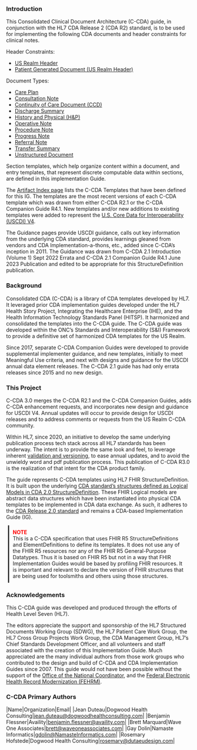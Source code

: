 ### Introduction

This Consolidated Clinical Document Architecture (C-CDA) guide, in conjunction with the HL7 CDA Release 2 (CDA R2) standard, is to be used for implementing the following CDA documents and header constraints for clinical notes.

Header Constraints:

* <a href="StructureDefinition-USRealmHeader.html">US Realm Header</a>
* <a href="StructureDefinition-USRealmHeaderforPatientGeneratedDocument.html">Patient Generated Document (US Realm Header)</a>

Document Types:

* <a href="StructureDefinition-CarePlan.html">Care Plan</a>
* <a href="StructureDefinition-ConsultationNote.html">Consultation Note</a>
* <a href="StructureDefinition-ContinuityofCareDocumentCCD.html">Continuity of Care Document (CCD)</a>
* <a href="StructureDefinition-DischargeSummary.html">Discharge Summary</a>
* <a href="StructureDefinition-HistoryandPhysical.html">History and Physical (H&P)</a>
* <a href="StructureDefinition-OperativeNote.html">Operative Note</a>
* <a href="StructureDefinition-ProcedureNote.html">Procedure Note</a>
* <a href="StructureDefinition-ProgressNote.html">Progress Note</a>
* <a href="StructureDefinition-ReferralNote.html">Referral Note</a>
* <a href="StructureDefinition-TransferSummary.html">Transfer Summary</a>
* <a href="StructureDefinition-UnstructuredDocument.html">Unstructured Document</a>

Section templates, which help organize content within a document, and entry templates, that represent discrete computable data within sections, are defined in this implementation Guide.

The [Artifact Index page](artifacts.html) lists the C-CDA Templates that have been defined for this IG. The templates are the most recent versions of each C-CDA template which was drawn from either C-CDA R2.1 or the C-CDA Companion Guide R4.1. New templates and/or new additions to existing templates were added to represent the [U.S. Core Data for Interoperability (USCDI) V4](https://www.healthit.gov/isa/sites/isa/files/2023-10/USCDI-Version-4-October-2023-Errata-Final.pdf).

The Guidance pages provide USCDI guidance, calls out key information from the underlying CDA standard, provides learnings gleaned from vendors and CDA Implementation-a-thons, etc., added since C-CDA’s inception in 2011. The Guidance was drawn from  C-CDA 2.1 Introduction (Volume 1) Sept 2022 Errata  and  C-CDA 2.1 Companion Guide R4.1 June 2023 Publication and edited to be appropriate for this StructureDefinition publication.

### Background
Consolidated CDA (C-CDA) is a library of CDA templates developed by HL7. It leveraged prior CDA implementation guides developed under the HL7 Health Story Project, Integrating the Healthcare Enterprise (IHE), and the Health Information Technology Standards Panel (HITSP). It harmonized and consolidated the templates into the C-CDA guide. The C-CDA guide was developed within the ONC’s Standards and Interoperability (S&I) Framework to provide a definitive set of harmonized CDA templates for the US Realm.

Since 2017, separate C-CDA Companion Guides were developed to provide supplemental implementer guidance, and new templates, initially to meet Meaningful Use criteria, and next with designs and guidance for the USCDI annual data element releases. The C-CDA 2.1 guide has had only errata releases since 2015 and no new design.

### This Project

C-CDA 3.0 merges the C-CDA R2.1 and the C-CDA Companion Guides, adds C-CDA enhancement requests, and incorporates new design and guidance for USCDI V4.  Annual updates will occur to provide design for USCDI releases and to address comments or requests from the US Realm C-CDA community. 

Within HL7, since 2020, an initiative to develop the same underlying publication process tech stack across all HL7 standards has been underway. The intent is to provide the same look and feel, to leverage inherent [validation and versioning](validation.html), to ease annual updates, and to avoid the unwieldy word and pdf publication process. This publication of C-CDA R3.0 is the realization of that intent for the CDA product family.

The guide represents C-CDA templates using HL7 FHIR StructureDefinition. It is built upon the underlying [CDA standard’s structures defined as Logical Models in CDA 2.0 StructureDefinition](https://build.fhir.org/ig/HL7/CDA-core-2.0/). These FHIR Logical models are abstract data structures which have been instantiated into physical CDA templates to be implemented in CDA data exchange. As such, it adheres to the [CDA Release 2.0 standard](https://www.hl7.org/implement/standards/product_brief.cfm?product_id=7) and remains a CDA-based Implementation Guide (IG). 

<style>
	.important::before {
	  white-space: pre;
	  content: "NOTE\A ";
	  #background-color: yellow;
	  color: red;
	  font-weight: bold;
	}
	.important{
	    margin: 5px;
	    padding: 10px;
	    border-left-style: solid;
	}
</style>
<p class="important">
	This is a C-CDA specification that uses FHIR R5 StructureDefinitions and ElementDefinitions to define its templates.  It does not use any of the FHIR R5 resources nor any of the FHIR R5 General-Purpose Datatypes.  Thus it is based on FHIR R5 but not in a way that FHIR Implementation Guides would be based by profiling FHIR resources.  It is important and relevant to declare the version of FHIR structures that are being used for toolsmiths and others using those structures.
</p>

### Acknowledgements

This C-CDA guide was developed and produced through the efforts of Health Level Seven (HL7).

The editors appreciate the support and sponsorship of the HL7 Structured Documents Working Group (SDWG), the HL7 Patient Care Work Group, the HL7 Cross Group Projects Work Group, the CDA Management Group, HL7’s Chief Standards Development Officer, and all volunteers and staff associated with the creation of this Implementation Guide.  Much appreciated are the many individual authors from those work groups who contributed to the design and build of C-CDA and CDA Implementation Guides since 2007.
This guide would not have been possible without the support of the [Office of the National Coordinator](https://www.healthit.gov), and the [Federal Electronic Health Record Modernization (FEHRM)](https://www.fehrm.gov>).
	
### C-CDA Primary Authors

|Name|Organization|Email|
|Jean Duteau|Dogwood Health Consulting|jean.duteau@dogwoodhealthconsulting.com|
|Benjamin Flessner|Availity|benjamin.flessner@availity.com|
|Brett Marquard|Wave One Associates|brett@waveoneassociates.com|
|Gay Dolin|Namaste Informatics|gdolin@NamasteInformatics.com|
|Rosemary Hofstede|Dogwood Health Consulting|rosemary@dutaeudesign.com|
